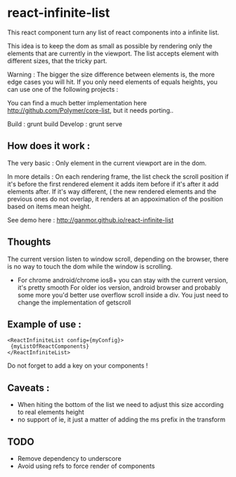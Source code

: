 react-infinite-list
===================

This react component turn any list of react components into a infinite list.

This idea is to keep the dom as small as possible by rendering only the elements that are currently in the viewport.
The list accepts element with different sizes, that the tricky part.

Warning : The bigger the size difference between elements is, the more edge cases you will hit.
If you only need elements of equals heights, you can use one of the following projects :

You can find a much better implementation here http://github.com/Polymer/core-list, but it needs porting..

Build : grunt build
Develop : grunt serve

How does it work :
-----------------

The very basic : 
Only element in the current viewport are in the dom.

In more details :
On each rendering frame, the list check the scroll position if it's before the first rendered element it adds item before if it's after it add elements after. 
If it's way different, ( the new rendered elements and the previous ones do not overlap, it renders at an appoximation of the position based on items mean height.

See demo here : http://ganmor.github.io/react-infinite-list

Thoughts
--------
The current version listen to window scroll, depending on the browser, there is no way to touch the dom while the window is scrolling.
  - For chrome android/chrome ios8+ you can stay with the current version, it's pretty smooth
For older ios version, android browser and probably some more you'd better use overflow scroll inside a div.
You just need to change the implementation of getscroll

Example of use :
--------------
 ```
<ReactInfiniteList config={myConfig}>
  {myListOfReactComponents}
</ReactInfiniteList>
 ```
  Do not forget to add a key on your components !
 
Caveats :
------ 
- When hiting the bottom of the list we need to adjust this size according to real elements height
- no support of ie, it just a matter of adding the ms prefix in the transform

TODO
----
- Remove dependency to underscore
- Avoid using refs to force render of components
